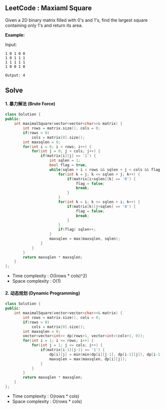 ## LeetCode : Maxiaml Square

Given a 2D binary matrix filled with 0's and 1's, find the largest square containing only 1's and return its area.

**Example:**

Input: 

```
1 0 1 0 0
1 0 1 1 1
1 1 1 1 1
1 0 0 1 0

Output: 4
```

## Solve

#### 1. 暴力解法 (Brute Force)

```c++
class Solution {
public:
    int maximalSquare(vector<vector<char>>& matrix) {
        int rows = matrix.size(), cols = 0;
        if(rows > 0)
            cols = matrix[0].size();
        int maxsqlen = 0;
        for(int i = 0; i < rows; i++) {
            for(int j = 0; j < cols; j++) {
                if(matrix[i][j] == '1') {
                    int sqlen = 1;
                    bool flag = true;
                    while(sqlen + i < rows && sqlen + j < cols && flag) {
                        for(int k = j; k <= sqlen + j; k++) {
                            if(matrix[i+sqlen][k] == '0') {
                                flag = false;
                                break;
                            }
                        }
                        for(int k = i; k <= sqlen + i; k++) {
                            if(matrix[k][j+sqlen] == '0') {
                                flag = false;
                                break;
                            }
                        }
                        if(flag) sqlen++;
                    }
                    maxsqlen = max(maxsqlen, sqlen);
                }
            }
        }
        return maxsqlen * maxsqlen;
    }
};
```

* Time complexity : O((rows * cols)^2)
* Space complexity : O(1)

#### 2. 动态规划 (Dynamic Programming)

```c++
class Solution {
public:
    int maximalSquare(vector<vector<char>>& matrix) {
        int rows = matrix.size(), cols = 0;
        if(rows > 0)
            cols = matrix[0].size();
        int maxsqlen = 0;
        vector<vector<int>> dp(rows+1, vector<int>(cols+1, 0));
        for(int i = 1; i <= rows; i++) {
            for(int j = 1; j <= cols; j++) {
                if(matrix[i-1][j-1] == '1') {
                    dp[i][j] = min(min(dp[i][j-1], dp[i-1][j]), dp[i-1][j-1]) + 1;
                    maxsqlen = max(maxsqlen, dp[i][j]);
                }
            }
        }
        return maxsqlen * maxsqlen;
    }
};
```

* Time complexity : O(rows * cols)
* Space complexity : O(rows * cols)


